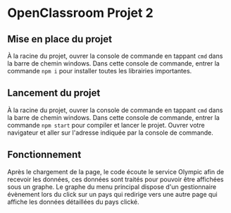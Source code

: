# OpenClassroom Projet 2 

## Mise en place du projet
À la racine du projet, ouvrer la console de commande en tappant `cmd` dans la barre de chemin windows.
Dans cette console de commande, entrer la commande `npm i` pour installer toutes les librairies importantes.

## Lancement du projet
À la racine du projet, ouvrer la console de commande en tappant `cmd` dans la barre de chemin windows.
Dans cette console de commande, entrer la commande `npm start` pour compiler et lancer le projet.
Ouvrer votre navigateur et aller sur l'adresse indiquée par la console de commande.

## Fonctionnement 
Après le chargement de la page, le code écoute le service Olympic afin de recevoir les données, ces données sont traités pour pouvoir être affichées sous un graphe.
Le graphe du menu principal dispose d'un gestionnaire évènement lors du click sur un pays qui redirige vers une autre page qui affiche les données détaillées du pays clické.

